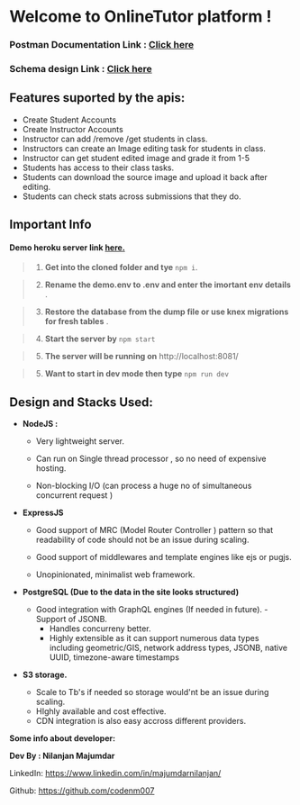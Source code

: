 # Welcome to OnlineTutor platform !

  

  

### Postman Documentation Link : [Click here](https://documenter.getpostman.com/view/12866660/TzkzpJSV)
  
### Schema design Link : [Click here](https://dbdiagram.io/d/60dc1951dd6a59714825f48f)
  

## Features suported by the apis:
- Create Student Accounts
- Create Instructor Accounts
- Instructor can add /remove /get students in class.
- Instructors can create an Image editing task for students in class.
-  Instructor can get student edited image and grade it from 1-5
- Students has access to their class tasks.
- Students can download the source image and upload it back after editing.
- Students can check stats across submissions that they do.
  
  

## Important Info

  

#### Demo heroku server link [here. ](https://truexam.herokuapp.com/)

  

>  1.  **Get into the cloned folder and tye**  `npm i`.

  

>  2.  **Rename the demo.env to .env and enter the imortant env details** .

  

>  3.  **Restore the database from the dump file or use knex migrations for fresh tables** .

  

>  4.  **Start the server by**  `npm start`

  

>  5.  **The server will be running on** http://localhost:8081/

  
>  5.  **Want to start in dev mode then type**  `npm run dev`

  

## Design and Stacks  Used:

  

 - **NodeJS :** 
   - Very lightweight server.

    - Can run on Single thread processor , so no need of expensive hosting.
    - Non-blocking I/O (can process a huge no of simultaneous concurrent request )

 - **ExpressJS**
   - Good support of MRC (Model Router Controller ) pattern so that
   readability of code should not be an issue during scaling.

    - Good support of middlewares and template engines like ejs or pugjs.
    - Unopinionated, minimalist web framework.

- **PostgreSQL (Due to the data in the site looks structured)**
     - Good integration with GraphQL engines (If needed in future).
      - Support of JSONB.
       - Handles concurreny better.
       - Highly extensible as it can support numerous data types including geometric/GIS, network address types, JSONB, native UUID, timezone-aware timestamps

- **S3 storage.**
     - Scale to Tb's if needed so storage would'nt be an issue during scaling.
     - HIghly available and cost effective.
     - CDN integration is also easy accross different providers.
     

  

**Some info about developer:**

  

  

**Dev By : Nilanjan Majumdar**

  

  

LinkedIn: https://www.linkedin.com/in/majumdarnilanjan/

  

Github: https://github.com/codenm007